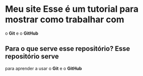 # Meu site Esse é um tutorial para mostrar como trabalhar com
o **Git** e o **GitHub**

## Para o que serve esse repositório? Esse repositório serve
para aprender a usar o **Git** e o **GitHub**
